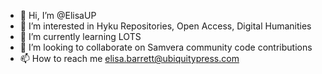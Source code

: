 - 👋 Hi, I’m @ElisaUP
- 👀 I’m interested in Hyku Repositories, Open Access, Digital Humanities
- 🌱 I’m currently learning LOTS
- 💞️ I’m looking to collaborate on Samvera community code contributions
- 📫 How to reach me elisa.barrett@ubiquitypress.com 

<!---
ElisaUP/ElisaUP is a ✨ special ✨ repository because its `README.md` (this file) appears on your GitHub profile.
You can click the Preview link to take a look at your changes.
--->
